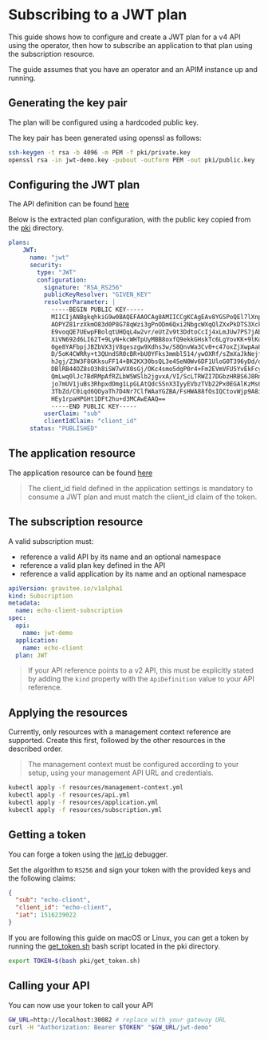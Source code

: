 # Subscribing to a JWT plan

This guide shows how to configure and create a JWT plan for a v4 API using the operator, then how to subscribe an application to that plan using the subscription resource.

The guide assumes that you have an operator and an APIM instance up and running.

## Generating the key pair

The plan will be configured using a hardcoded public key.

The key pair has been generated using openssl as follows:

```sh
ssh-keygen -t rsa -b 4096 -m PEM -f pki/private.key
openssl rsa -in jwt-demo.key -pubout -outform PEM -out pki/public.key
```

## Configuring the JWT plan

The API definition can be found [here](resources/api.yml)

Below is the extracted plan configuration, with the public key copied from the [pki](pki/) directory.

```yaml
plans:
    JWT:
      name: "jwt"
      security:
        type: "JWT"
        configuration:
          signature: "RSA_RS256"
          publicKeyResolver: "GIVEN_KEY"
          resolverParameter: |
            -----BEGIN PUBLIC KEY-----
            MIICIjANBgkqhkiG9w0BAQEFAAOCAg8AMIICCgKCAgEAv8YGSPoQEl7lXnp8OHkb
            AOPYZ81rzXkmO83d0P8G78qWzi3gPnODm6Qxi2NbgcWXqQlZXxPkDTS3Xck1V3WY
            E9voqQE7UEwpFBolqtUHQqL4w2vr/eUtZv9t3DdtoCcIj4xLmJUw7PS7jAb9quq0
            XiVN692d6LI62T+9LyN+kcWHTpUyMBB8oxfQ9ekkGHskTc6LgYovKK+9lKoJv6gg
            0ge8YAFbpjJBZbVX3jV8qeszgw9Xdhs3w/S8QnvWa3Cv0+c47oxZjXwpAa8ARzfn
            D/5oK4CWRRy+t3QUndSR0cBR+bU0YFks3mmbl514/ywOXRf/sZmXaJkNejfNHQVa
            hJgj/Z3W3F8GKksuFF14+BK2KX30bsQL3e4SeN0Wv6DF1UloG0T396yDd/o7L3ZC
            DBlRB44OZ8sO3h8iSW7wVX0sGj/OKc4smo5dgP0r4+Fm2EVmVFU5YvEkFcy0Xoth
            QmLwq0lJc7BdRMpAfRZLbW5WSlb2jgvxA/VI/ScLTRWZI7DGbzHRBS6J8Rnt3Inq
            jo7mUV1juBs3RhpxdOmg1LpGLAtQdcSSnX3IyyEVbzTVb22Px0EGAlKzMs6bnTJf
            3TbZd/C0iqd6QOyaTh7D4Nr7ClfWAaYGZBA/FsHWA88fOsIQCtovWjp9A8i1+VQ5
            HEy1rpaHPGHt1DFt2hu+d3MCAwEAAQ==
            -----END PUBLIC KEY-----
          userClaim: "sub"
          clientIdClaim: "client_id"
      status: "PUBLISHED"
```

## The application resource

The application resource can be found [here](resources/application.yml)

> The client_id field defined in the application settings is mandatory to consume a JWT plan and must match the client_id claim of the token.

## The subscription resource

A valid subscription must:
  - reference a valid API by its name and an optional namespace
  - reference a valid plan key defined in the API
  - reference a valid application by its name and an optional namespace

```yaml
apiVersion: gravitee.io/v1alpha1
kind: Subscription
metadata:
  name: echo-client-subscription
spec:
  api:
    name: jwt-demo
  application: 
    name: echo-client
  plan: JWT
```

> If your API reference points to a v2 API, this must be explicitly stated by adding the `kind`
> property with the `ApiDefinition` value to your API reference.

## Applying the resources

Currently, only resources with a management context reference are supported. Create this first, followed by the other resources in the described order.

> The management context must be configured according to your setup, using your management API URL and credentials.

```sh
kubectl apply -f resources/management-context.yml
kubectl apply -f resources/api.yml
kubectl apply -f resources/application.yml
kubectl apply -f resources/subscription.yml
```

## Getting a token

You can forge a token using the [jwt.io](https://jwt.io) debugger.

Set the algorithm to `RS256` and sign your token with the provided keys and the following claims:

```json
{
  "sub": "echo-client",
  "client_id": "echo-client",
  "iat": 1516239022
}
```

If you are following this guide on macOS or Linux, you can get a token by running the [get_token.sh](pki/get_token.sh) bash script located in the pki directory.

```sh
export TOKEN=$(bash pki/get_token.sh)
```

## Calling your API

You can now use your token to call your API

```sh
GW_URL=http://localhost:30082 # replace with your gateway URL
curl -H "Authorization: Bearer $TOKEN" "$GW_URL/jwt-demo"
```

